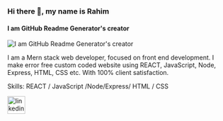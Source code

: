 ### Hi there 👋, my name is Rahim
#### I am GitHub Readme Generator's creator
![I am GitHub Readme Generator's creator](https://media.licdn.com/dms/image/D5616AQHvJFssZYcRKg/profile-displaybackgroundimage-shrink_350_1400/0/1710007817364?e=1715212800&v=beta&t=lFLEPvT9ufeu8LDHSuEl9i-0Uz3_7VX5jbWt0LyY44E)

I am a Mern stack web developer, focused on front end development.
I make error free custom coded website using  REACT, JavaScript, Node, Express, HTML, CSS etc.
With 100% client satisfaction.

Skills:  REACT / JavaScript /Node/Express/ HTML / CSS



[<img src='https://cdn.jsdelivr.net/npm/simple-icons@3.0.1/icons/linkedin.svg' alt='linkedin' height='40'>](https://www.linkedin.com/in/rahim-ashraf-35098a250/)  


